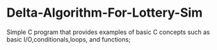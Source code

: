 # Delta-Algorithm-For-Lottery-Sim
Simple C program that provides examples of basic C concepts such as basic I/O,conditionals,loops, and functions;
